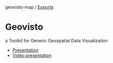 geovisto-map / [Exports](modules.md)

# Geovisto

a Toolkit for Generic Geospatial Data Visualization 

* [Presentation](https://drive.google.com/file/d/1Yi4Lx7E24TCWs2JqRlMjqS0xfXTzKB-p/view?usp=sharing)
* [Video presentation](https://drive.google.com/file/d/1iU5R1Atlbxva8s3hLT758FSzeAbc63VN/view?usp=sharing)
